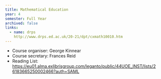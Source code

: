 ```yaml
---
title: Mathematical Education
year: 4
semester: Full Year
archived: false
links:
  - name: drps
    http://www.drps.ed.ac.uk/20-21/dpt/cxmath10010.htm
---
```

- Course organiser: George Kinnear
- Course secretary: Frances Reid
- Reading List: https://eu01.alma.exlibrisgroup.com/leganto/public/44UOE_INST/lists/26183665250002466?auth=SAML

